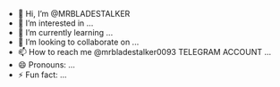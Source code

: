 - 👋 Hi, I’m @MRBLADESTALKER
- 👀 I’m interested in ...
- 🌱 I’m currently learning ...
- 💞️ I’m looking to collaborate on ...
- 📫 How to reach me @mrbladestalker0093 TELEGRAM ACCOUNT  ...
- 😄 Pronouns: ...
- ⚡ Fun fact: ...

<!---
MRBLADESTALKER/MRBLADESTALKER is a ✨ special ✨ repository because its `README.md` (this file) appears on your GitHub profile.
You can click the Preview link to take a look at your changes.
--->
